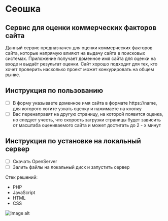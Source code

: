 # Сеошка
## Сервис для оценки коммерческих факторов сайта 
Данный сервис предназначен для оценки коммерческих факторов сайта, которые напрямую влияют на выдачу сайта в поисковых системах. Приложение получает доменное имя сайта для оценки на входе и выдаёт результат оценки. Сайт хорошо подходит для тех, кто хочет проверить насколько проект может конкурировать на общем рынке.

## Инструкция по пользованию
- [ ] В форму указываете доменное имя сайта в формате https://name, для которого хотите узнать оценку и нажимаете на кнопку
- [ ] Вас перенаправят на другую страницу, на которой появится оценка, но следует учесть, что скорость загрузки страницы будет зависить от масштаба оцениваемого сайта и может достигать до 2 - х минут

## Инструкция по установке на локальный сервер
- [ ] Скачать OpenServer
- [ ] Залить файлы на локальный диск и запустить сервер

Стек решений:
- PHP
- JavaScript
- HTML
- CSS

![Image alt](https://github.com/Stepinaut/img_seoshka/blob/main/logo.png)
